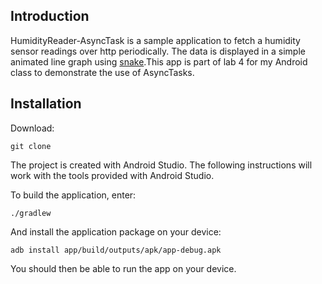 ## Introduction
HumidityReader-AsyncTask is a sample application to fetch a humidity sensor readings over http periodically. The data is displayed in a simple animated line graph using [snake](https://github.com/txusballesteros/snake).This app is part of lab 4 for my Android class to demonstrate the use of AsyncTasks.

## Installation
Download:

    git clone

The project is created with Android Studio. The following instructions will work with the tools provided with Android Studio.

To build the application, enter:

    ./gradlew

And install the application package on your device:

    adb install app/build/outputs/apk/app-debug.apk

You should then be able to run the app on your device.

